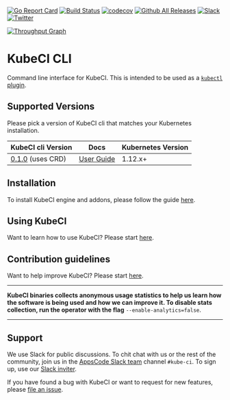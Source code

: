 [![Go Report Card](https://goreportcard.com/badge/github.com/kube-ci/cli)](https://goreportcard.com/report/github.com/kube-ci/cli)
[![Build Status](https://travis-ci.org/kube-ci/cli.svg?branch=master)](https://travis-ci.org/kube-ci/cli)
[![codecov](https://codecov.io/gh/kube-ci/cli/branch/master/graph/badge.svg)](https://codecov.io/gh/kube-ci/cli)
[![Github All Releases](https://img.shields.io/github/downloads/kube-ci/cli/total.svg)](https://github.com/kube-ci/cli/releases)
[![Slack](https://slack.appscode.com/badge.svg)](https://slack.appscode.com)
[![Twitter](https://img.shields.io/twitter/follow/thekubeci.svg?style=social&logo=twitter&label=Follow)](https://twitter.com/intent/follow?screen_name=TheKubeCi)

[![Throughput Graph](https://graphs.waffle.io/kube-ci/project/throughput.svg)](https://waffle.io/kube-ci/project/metrics/throughput)

# KubeCI CLI

Command line interface for KubeCI. This is intended to be used as a [`kubectl` plugin](https://kubernetes.io/docs/tasks/extend-kubectl/kubectl-plugins/).

## Supported Versions

Please pick a version of KubeCI cli that matches your Kubernetes installation.

| KubeCI cli Version                                                    | Docs                                                           | Kubernetes Version |
|-----------------------------------------------------------------------|----------------------------------------------------------------|--------------------|
| [0.1.0](https://github.com/kube-ci/cli/releases/tag/0.1.0) (uses CRD) | [User Guide](https://github.com/kube-ci/docs/tree/0.1.0)       | 1.12.x+            |

## Installation

To install KubeCI engine and addons, please follow the guide [here](https://github.com/kube-ci/docs/blob/master/docs/setup/README.md).

## Using KubeCI

Want to learn how to use KubeCI? Please start [here](https://github.com/kube-ci/docs/blob/master/docs/guides/README.md).

## Contribution guidelines

Want to help improve KubeCI? Please start [here](https://github.com/kube-ci/docs/blob/master/docs/CONTRIBUTING.md).

---

**KubeCI binaries collects anonymous usage statistics to help us learn how the software is being used and how we can improve it. To disable stats collection, run the operator with the flag** `--enable-analytics=false`.

---

## Support

We use Slack for public discussions. To chit chat with us or the rest of the community, join us in the [AppsCode Slack team](https://appscode.slack.com/messages/kube-ci/) channel `#kube-ci`. To sign up, use our [Slack inviter](https://slack.appscode.com/).

If you have found a bug with KubeCI or want to request for new features, please [file an issue](https://github.com/kube-ci/project/issues/new).
